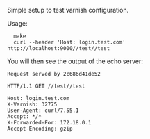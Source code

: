 Simple setup to test varnish configuration.

Usage:
```
  make
  curl --header 'Host: login.test.com' http://localhost:9000//test//test 
````
You will then see the output of the echo server:
```
Request served by 2c686d41de52

HTTP/1.1 GET //test//test

Host: login.test.com
X-Varnish: 32775
User-Agent: curl/7.55.1
Accept: */*
X-Forwarded-For: 172.18.0.1
Accept-Encoding: gzip
```
